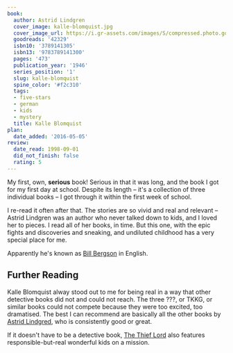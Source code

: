 ```yaml
---
book:
  author: Astrid Lindgren
  cover_image: kalle-blomquist.jpg
  cover_image_url: https://i.gr-assets.com/images/S/compressed.photo.goodreads.com/books/1169880877l/42329.jpg
  goodreads: '42329'
  isbn10: '3789141305'
  isbn13: '9783789141300'
  pages: '473'
  publication_year: '1946'
  series_position: '1'
  slug: kalle-blomquist
  spine_color: '#f2c310'
  tags:
  - five-stars
  - german
  - kids
  - mystery
  title: Kalle Blomquist
plan:
  date_added: '2016-05-05'
review:
  date_read: 1998-09-01
  did_not_finish: false
  rating: 5
---
```


My first, own, **serious** book! Serious in that it was long, and the book I got for my first day at school. Despite
its length – it's a collection of three individual books – I got through it within the first week of school.

I re-read it often after that. The stories are so vivid and real and relevant – Astrid Lindgren was an author who never
talked down to kids, and I loved her to pieces. I read all of her books, in time. But this one, with the epic fights and
discoveries and sneaking, and undiluted childhood has a very special place for me.

Apparently he's known as [Bill Bergson](https://en.wikipedia.org/wiki/Bill_Bergson) in English.

## Further Reading

Kalle Blomquist alway stood out to me for being real in a way that other detective books did not and could not reach.
The three ???, or TKKG, or similar books could not compete because they were too excited, too dramatised. The best I can
recommend are basically all the other books by [Astrid
Lindgred](https://books.rixx.de/reviews/by-author/#Astrid%20Lindgren), who is consistently good or great.

If it doesn't have to be a detective book, [The Thief Lord](https://books.rixx.de/2001/herr-der-diebe) also features
responsible-but-real wonderful kids on a mission.
